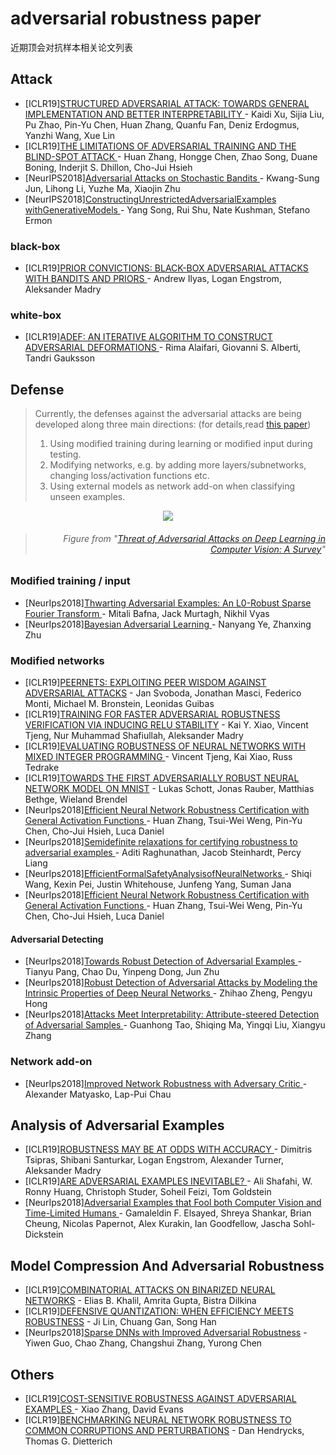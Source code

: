 # adversarial robustness paper
近期顶会对抗样本相关论文列表
## Attack
- [ICLR19][STRUCTURED ADVERSARIAL ATTACK: TOWARDS GENERAL IMPLEMENTATION AND BETTER INTERPRETABILITY ](https://arxiv.org/abs/1808.01664) - Kaidi Xu, Sijia Liu, Pu Zhao, Pin-Yu Chen, Huan Zhang, Quanfu Fan, Deniz Erdogmus, Yanzhi Wang, Xue Lin
- [ICLR19][THE LIMITATIONS OF ADVERSARIAL TRAINING AND THE BLIND-SPOT ATTACK ](https://openreview.net/pdf?id=HylTBhA5tQ) - Huan Zhang, Hongge Chen, Zhao Song, Duane Boning, Inderjit S. Dhillon, Cho-Jui Hsieh
- [NeurIPS2018][Adversarial Attacks on Stochastic Bandits ](https://arxiv.org/abs/1810.12188) - Kwang-Sung Jun, Lihong Li, Yuzhe Ma, Xiaojin Zhu
- [NeurIPS2018][ConstructingUnrestrictedAdversarialExamples withGenerativeModels ](https://arxiv.org/abs/1805.07894) - Yang Song, Rui Shu, Nate Kushman, Stefano Ermon
### black-box
- [ICLR19][PRIOR CONVICTIONS: BLACK-BOX ADVERSARIAL ATTACKS WITH BANDITS AND PRIORS ](https://arxiv.org/abs/1807.07978) - Andrew Ilyas, Logan Engstrom, Aleksander Madry
### white-box
- [ICLR19][ADEF: AN ITERATIVE ALGORITHM TO CONSTRUCT ADVERSARIAL DEFORMATIONS ](https://arxiv.org/abs/1804.07729) - Rima Alaifari, Giovanni S. Alberti, Tandri Gauksson

## Defense
> Currently, the defenses against the adversarial attacks are being developed along three main directions: (for details,read [this paper](https://arxiv.org/pdf/1801.00553.pdf))
>   1) Using modified training during learning or modified input during testing. 
>   2) Modifying networks, e.g. by adding more layers/subnetworks, changing loss/activation functions etc.
>   3) Using external models as network add-on when classifying unseen examples.

<div align=center><img src="https://github.com/hfeng-xia/adversarial-robustness/blob/master/IMG/1.jpg"/></div>


> ###### <p align="right"> *Figure from "[Threat of Adversarial Attacks on Deep Learning in Computer Vision: A Survey](https://arxiv.org/pdf/1801.00553.pdf)"*</p>

### Modified training / input
- [NeurIps2018][Thwarting Adversarial Examples: An L0-Robust Sparse Fourier Transform ](https://papers.nips.cc/paper/8211-thwarting-adversarial-examples-an-l_0-robust-sparse-fourier-transform.pdf) - Mitali Bafna, Jack Murtagh, Nikhil Vyas
- [NeurIps2018][Bayesian Adversarial Learning ](https://papers.nips.cc/paper/7921-bayesian-adversarial-learning) - Nanyang Ye, Zhanxing Zhu
### Modified networks
- [ICLR19][PEERNETS: EXPLOITING PEER WISDOM AGAINST ADVERSARIAL ATTACKS](https://arxiv.org/abs/1806.00088) - Jan Svoboda, Jonathan Masci, Federico Monti, Michael M. Bronstein, Leonidas Guibas
- [ICLR19][TRAINING FOR FASTER ADVERSARIAL ROBUSTNESS VERIFICATION VIA INDUCING RELU STABILITY](https://arxiv.org/abs/1809.03008) - Kai Y. Xiao, Vincent Tjeng, Nur Muhammad Shafiullah, Aleksander Madry
- [ICLR19][EVALUATING ROBUSTNESS OF NEURAL NETWORKS WITH MIXED INTEGER PROGRAMMING ](https://arxiv.org/abs/1711.07356) - Vincent Tjeng, Kai Xiao, Russ Tedrake
- [ICLR19][TOWARDS THE FIRST ADVERSARIALLY ROBUST NEURAL NETWORK MODEL ON MNIST](https://arxiv.org/abs/1805.09190) - Lukas Schott, Jonas Rauber, Matthias Bethge, Wieland Brendel
- [NeurIps2018][Efficient Neural Network Robustness Certification with General Activation Functions ](https://arxiv.org/abs/1811.00866?utm_source=feedburner&utm_medium=feed&utm_campaign=Feed%253A+arxiv%252FQSXk+%2528ExcitingAds%2521+cs+updates+on+arXiv.org%2529) - Huan Zhang, Tsui-Wei Weng, Pin-Yu Chen, Cho-Jui Hsieh, Luca Daniel
- [NeurIps2018][Semidefinite relaxations for certifying robustness to adversarial examples ](https://arxiv.org/abs/1811.01057) - Aditi Raghunathan, Jacob Steinhardt, Percy Liang
- [NeurIps2018][EfficientFormalSafetyAnalysisofNeuralNetworks ](https://arxiv.org/abs/1809.08098) - Shiqi Wang, Kexin Pei, Justin Whitehouse, Junfeng Yang, Suman Jana
- [NeurIps2018][Efficient Neural Network Robustness Certification with General Activation Functions ](http://web.cs.ucla.edu/~chohsieh/efficient-neural-network.pdf) - Huan Zhang, Tsui-Wei Weng, Pin-Yu Chen, Cho-Jui Hsieh, Luca Daniel

#### Adversarial Detecting

- [NeurIps2018][Towards Robust Detection of Adversarial Examples ](https://arxiv.org/abs/1706.00633) - Tianyu Pang, Chao Du, Yinpeng Dong, Jun Zhu
- [NeurIps2018][Robust Detection of Adversarial Attacks by Modeling the Intrinsic Properties of Deep Neural Networks ](https://papers.nips.cc/paper/8016-robust-detection-of-adversarial-attacks-by-modeling-the-intrinsic-properties-of-deep-neural-networks.pdf) - Zhihao Zheng, Pengyu Hong
- [NeurIps2018][Attacks Meet Interpretability: Attribute-steered Detection of Adversarial Samples ](https://arxiv.org/abs/1810.11580) - Guanhong Tao, Shiqing Ma, Yingqi Liu, Xiangyu Zhang


### Network add-on
- [NeurIps2018][Improved Network Robustness with Adversary Critic ](https://arxiv.org/abs/1810.12576) - Alexander Matyasko, Lap-Pui Chau

## Analysis of Adversarial Examples
- [ICLR19][ROBUSTNESS MAY BE AT ODDS WITH ACCURACY ](https://arxiv.org/abs/1805.12152) - Dimitris Tsipras, Shibani Santurkar, Logan Engstrom, Alexander Turner, Aleksander Madry
- [ICLR19][ARE ADVERSARIAL EXAMPLES INEVITABLE? ](https://arxiv.org/abs/1809.02104) - Ali Shafahi, W. Ronny Huang, Christoph Studer, Soheil Feizi, Tom Goldstein
- [NeurIps2018][Adversarial Examples that Fool both Computer Vision and Time-Limited Humans ](https://arxiv.org/abs/1802.08195) - Gamaleldin F. Elsayed, Shreya Shankar, Brian Cheung, Nicolas Papernot, Alex Kurakin, Ian Goodfellow, Jascha Sohl-Dickstein
## Model Compression And Adversarial Robustness
- [ICLR19][COMBINATORIAL ATTACKS ON BINARIZED NEURAL NETWORKS](https://arxiv.org/abs/1810.03538) - Elias B. Khalil, Amrita Gupta, Bistra Dilkina
- [ICLR19][DEFENSIVE QUANTIZATION: WHEN EFFICIENCY MEETS ROBUSTNESS](https://openreview.net/pdf?id=ryetZ20ctX) - Ji Lin, Chuang Gan, Song Han
- [NeurIps2018][Sparse DNNs with Improved Adversarial Robustness](https://arxiv.org/abs/1810.09619) - Yiwen Guo, Chao Zhang, Changshui Zhang, Yurong Chen
## Others
- [ICLR19][COST-SENSITIVE ROBUSTNESS AGAINST ADVERSARIAL EXAMPLES ](https://arxiv.org/abs/1810.09225) - Xiao Zhang, David Evans
- [ICLR19][BENCHMARKING NEURAL NETWORK ROBUSTNESS TO COMMON CORRUPTIONS AND PERTURBATIONS](https://arxiv.org/abs/1807.01697) - Dan Hendrycks, Thomas G. Dietterich
